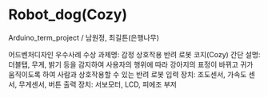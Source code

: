 # Robot_dog(Cozy)
Arduino_term_project / 남원정, 최길튼(은행나무)

어드벤처디자인 우수사례 수상
과제명: 감정 상호작용 반려 로봇 코지(Cozy)
간단 설명: 더블탭, 무게, 밝기 등을 감지하여 사용자의 행위에 따라 강아지의 표정이 바뀌고 귀가 움직이도록 하여
          사람과 상호작용할 수 있는 반려 로봇
입력 장치: 조도센서, 가속도 센서, 무게센서, 버튼
출력 장치: 서보모터, LCD, 피에조 부저
